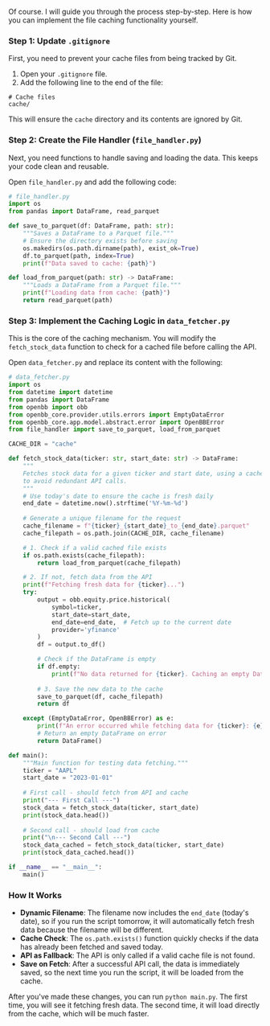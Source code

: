 Of course. I will guide you through the process step-by-step. Here is how you can implement the file caching functionality yourself.

### Step 1: Update `.gitignore`

First, you need to prevent your cache files from being tracked by Git.

1.  Open your `.gitignore` file.
2.  Add the following line to the end of the file:

```
# Cache files
cache/
```

This will ensure the `cache` directory and its contents are ignored by Git.

### Step 2: Create the File Handler (`file_handler.py`)

Next, you need functions to handle saving and loading the data. This keeps your code clean and reusable.

Open `file_handler.py` and add the following code:

```python
# file_handler.py
import os
from pandas import DataFrame, read_parquet

def save_to_parquet(df: DataFrame, path: str):
    """Saves a DataFrame to a Parquet file."""
    # Ensure the directory exists before saving
    os.makedirs(os.path.dirname(path), exist_ok=True)
    df.to_parquet(path, index=True)
    print(f"Data saved to cache: {path}")

def load_from_parquet(path: str) -> DataFrame:
    """Loads a DataFrame from a Parquet file."""
    print(f"Loading data from cache: {path}")
    return read_parquet(path)
```

### Step 3: Implement the Caching Logic in `data_fetcher.py`

This is the core of the caching mechanism. You will modify the `fetch_stock_data` function to check for a cached file before calling the API.

Open `data_fetcher.py` and replace its content with the following:

```python
# data_fetcher.py
import os
from datetime import datetime
from pandas import DataFrame
from openbb import obb
from openbb_core.provider.utils.errors import EmptyDataError
from openbb_core.app.model.abstract.error import OpenBBError
from file_handler import save_to_parquet, load_from_parquet

CACHE_DIR = "cache"

def fetch_stock_data(ticker: str, start_date: str) -> DataFrame:
    """
    Fetches stock data for a given ticker and start date, using a cache
    to avoid redundant API calls.
    """
    # Use today's date to ensure the cache is fresh daily
    end_date = datetime.now().strftime('%Y-%m-%d')
    
    # Generate a unique filename for the request
    cache_filename = f"{ticker}_{start_date}_to_{end_date}.parquet"
    cache_filepath = os.path.join(CACHE_DIR, cache_filename)

    # 1. Check if a valid cached file exists
    if os.path.exists(cache_filepath):
        return load_from_parquet(cache_filepath)

    # 2. If not, fetch data from the API
    print(f"Fetching fresh data for {ticker}...")
    try:
        output = obb.equity.price.historical(
            symbol=ticker,
            start_date=start_date,
            end_date=end_date,  # Fetch up to the current date
            provider='yfinance'
        )
        df = output.to_df()

        # Check if the DataFrame is empty
        if df.empty:
            print(f"No data returned for {ticker}. Caching an empty DataFrame.")
        
        # 3. Save the new data to the cache
        save_to_parquet(df, cache_filepath)
        return df

    except (EmptyDataError, OpenBBError) as e:
        print(f"An error occurred while fetching data for {ticker}: {e}")
        # Return an empty DataFrame on error
        return DataFrame()

def main():
    """Main function for testing data fetching."""
    ticker = "AAPL"
    start_date = "2023-01-01"
    
    # First call - should fetch from API and cache
    print("--- First Call ---")
    stock_data = fetch_stock_data(ticker, start_date)
    print(stock_data.head())
    
    # Second call - should load from cache
    print("\n--- Second Call ---")
    stock_data_cached = fetch_stock_data(ticker, start_date)
    print(stock_data_cached.head())

if __name__ == "__main__":
    main()
```

### How It Works

*   **Dynamic Filename**: The filename now includes the `end_date` (today's date), so if you run the script tomorrow, it will automatically fetch fresh data because the filename will be different.
*   **Cache Check**: The `os.path.exists()` function quickly checks if the data has already been fetched and saved today.
*   **API as Fallback**: The API is only called if a valid cache file is not found.
*   **Save on Fetch**: After a successful API call, the data is immediately saved, so the next time you run the script, it will be loaded from the cache.

After you've made these changes, you can run `python main.py`. The first time, you will see it fetching fresh data. The second time, it will load directly from the cache, which will be much faster.

